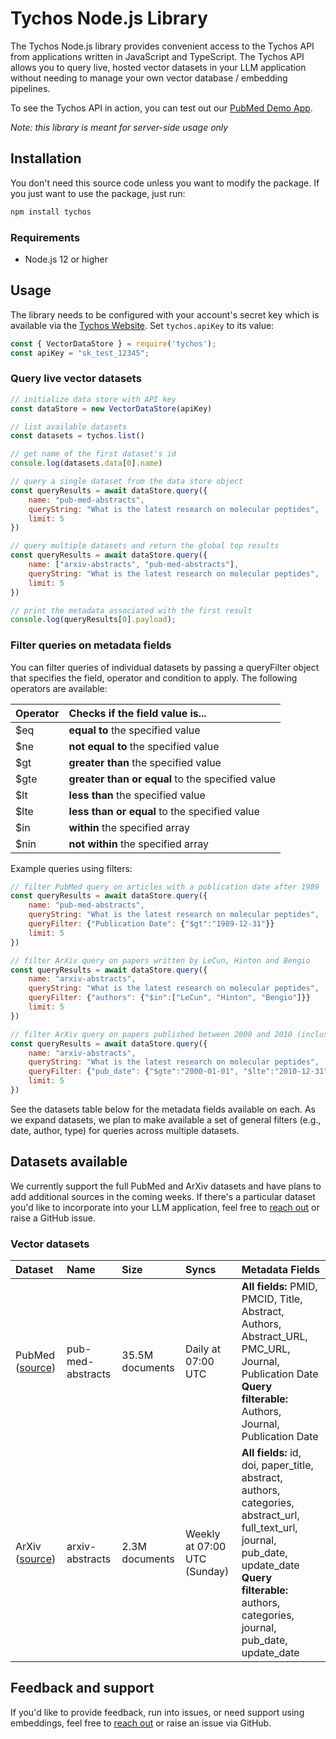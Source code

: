 # Tychos Node.js Library

The Tychos Node.js library provides convenient access to the Tychos API from
applications written in JavaScript and TypeScript. The Tychos API allows you to query live, hosted vector datasets in your LLM application without needing to manage your own vector database / embedding pipelines.

To see the Tychos API in action, you can test out our [PubMed Demo App](https://tychos.ai/demo).

*Note: this library is meant for server-side usage only*

## Installation

You don't need this source code unless you want to modify the package. If you just want to use the package, just run:

```sh
npm install tychos
```


### Requirements

- Node.js 12 or higher

## Usage

The library needs to be configured with your account's secret key which is available via the [Tychos Website][api-keys]. Set `tychos.apiKey` to its value:

```javascript
const { VectorDataStore } = require('tychos');
const apiKey = "sk_test_12345";
```

### Query live vector datasets

```javascript
// initialize data store with API key
const dataStore = new VectorDataStore(apiKey)

// list available datasets
const datasets = tychos.list()

// get name of the first dataset's id
console.log(datasets.data[0].name)

// query a single dataset from the data store object
const queryResults = await dataStore.query({
    name: "pub-med-abstracts",
    queryString: "What is the latest research on molecular peptides",
    limit: 5
})

// query multiple datasets and return the global top results
const queryResults = await dataStore.query({
    name: ["arxiv-abstracts", "pub-med-abstracts"],
    queryString: "What is the latest research on molecular peptides",
    limit: 5
})

// print the metadata associated with the first result
console.log(queryResults[0].payload);
```

### Filter queries on metadata fields
You can filter queries of individual datasets by passing a queryFilter object that specifies the field, operator and condition to apply. The following operators are available:

| Operator | Checks if the field value is... |
| :--- | :--- |
| $eq | **equal to** the specified value|
| $ne | **not equal to** the specified value|
| $gt | **greater than** the specified value|
| $gte | **greater than or equal** to the specified value|
| $lt | **less than** the specified value|
| $lte | **less than or equal** to the specified value|
| $in | **within** the specified array|
| $nin | **not within** the specified array|

Example queries using filters:
```javascript
// filter PubMed query on articles with a publication date after 1989
const queryResults = await dataStore.query({
    name: "pub-med-abstracts",
    queryString: "What is the latest research on molecular peptides",
    queryFilter: {"Publication Date": {"$gt":"1989-12-31"}}
    limit: 5
})

// filter ArXiv query on papers written by LeCun, Hinton and Bengio
const queryResults = await dataStore.query({
    name: "arxiv-abstracts",
    queryString: "What is the latest research on molecular peptides",
    queryFilter: {"authors": {"$in":["LeCun", "Hinton", "Bengio"]}}
    limit: 5
})

// filter ArXiv query on papers published between 2000 and 2010 (inclusive)
const queryResults = await dataStore.query({
    name: "arxiv-abstracts",
    queryString: "What is the latest research on molecular peptides",
    queryFilter: {"pub_date": {"$gte":"2000-01-01", "$lte":"2010-12-31"}}
    limit: 5
})

```

See the datasets table below for the metadata fields available on each. As we expand datasets, we plan to make available a set of general filters (e.g., date, author, type) for queries across multiple datasets.

## Datasets available
We currently support the full PubMed and ArXiv datasets and have plans to add additional sources in the coming weeks. If there's a particular dataset you'd like to incorporate into your LLM application, feel free to [reach out][twitter] or raise a GitHub issue.

### Vector datasets
| Dataset | Name | Size | Syncs | Metadata Fields |
| :--------------- | :--------------- | :--------------- | :--------------- | :--------------------- | 
| PubMed ([source][pub-med]) | pub-med-abstracts | 35.5M documents | Daily at 07:00 UTC | **All fields:**  PMID, PMCID, Title, Abstract, Authors, Abstract_URL, PMC_URL, Journal, Publication Date <br> **Query filterable:** Authors, Journal, Publication Date |
| ArXiv ([source][arxiv]) | arxiv-abstracts | 2.3M documents | Weekly at 07:00 UTC (Sunday) | **All fields:** id, doi, paper_title, abstract, authors, categories, abstract_url, full_text_url, journal, pub_date, update_date <br> **Query filterable:** authors, categories, journal, pub_date, update_date |

## Feedback and support

If you'd like to provide feedback, run into issues, or need support using embeddings, feel free to [reach out][twitter] or raise an issue via GitHub.

[api-keys]: https://tychos.ai/
[twitter]: https://twitter.com/etpuisfume
[pub-med]: https://pubmed.ncbi.nlm.nih.gov/download/
[arxiv]: https://info.arxiv.org/help/bulk_data/index.html
